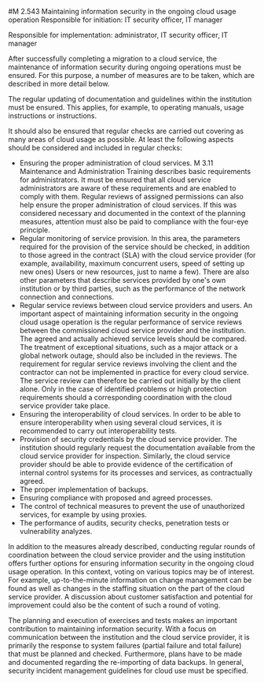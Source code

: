 #M 2.543 Maintaining information security in the ongoing cloud usage operation
Responsible for initiation: IT security officer, IT manager

Responsible for implementation: administrator, IT security officer, IT manager

After successfully completing a migration to a cloud service, the maintenance of information security during ongoing operations must be ensured. For this purpose, a number of measures are to be taken, which are described in more detail below.

The regular updating of documentation and guidelines within the institution must be ensured. This applies, for example, to operating manuals, usage instructions or instructions.

It should also be ensured that regular checks are carried out covering as many areas of cloud usage as possible. At least the following aspects should be considered and included in regular checks:

* Ensuring the proper administration of cloud services. M 3.11 Maintenance and Administration Training describes basic requirements for administrators. It must be ensured that all cloud service administrators are aware of these requirements and are enabled to comply with them. Regular reviews of assigned permissions can also help ensure the proper administration of cloud services. If this was considered necessary and documented in the context of the planning measures, attention must also be paid to compliance with the four-eye principle.
* Regular monitoring of service provision. In this area, the parameters required for the provision of the service should be checked, in addition to those agreed in the contract (SLA) with the cloud service provider (for example, availability, maximum concurrent users, speed of setting up new ones) Users or new resources, just to name a few). There are also other parameters that describe services provided by one's own institution or by third parties, such as the performance of the network connection and connections.
* Regular service reviews between cloud service providers and users. An important aspect of maintaining information security in the ongoing cloud usage operation is the regular performance of service reviews between the commissioned cloud service provider and the institution. The agreed and actually achieved service levels should be compared. The treatment of exceptional situations, such as a major attack or a global network outage, should also be included in the reviews. The requirement for regular service reviews involving the client and the contractor can not be implemented in practice for every cloud service. The service review can therefore be carried out initially by the client alone. Only in the case of identified problems or high protection requirements should a corresponding coordination with the cloud service provider take place.
* Ensuring the interoperability of cloud services. In order to be able to ensure interoperability when using several cloud services, it is recommended to carry out interoperability tests.
* Provision of security credentials by the cloud service provider. The institution should regularly request the documentation available from the cloud service provider for inspection. Similarly, the cloud service provider should be able to provide evidence of the certification of internal control systems for its processes and services, as contractually agreed.
* The proper implementation of backups.
* Ensuring compliance with proposed and agreed processes.
* The control of technical measures to prevent the use of unauthorized services, for example by using proxies.
* The performance of audits, security checks, penetration tests or vulnerability analyzes.


In addition to the measures already described, conducting regular rounds of coordination between the cloud service provider and the using institution offers further options for ensuring information security in the ongoing cloud usage operation. In this context, voting on various topics may be of interest. For example, up-to-the-minute information on change management can be found as well as changes in the staffing situation on the part of the cloud service provider. A discussion about customer satisfaction and potential for improvement could also be the content of such a round of voting.

The planning and execution of exercises and tests makes an important contribution to maintaining information security. With a focus on communication between the institution and the cloud service provider, it is primarily the response to system failures (partial failure and total failure) that must be planned and checked. Furthermore, plans have to be made and documented regarding the re-importing of data backups. In general, security incident management guidelines for cloud use must be specified.



